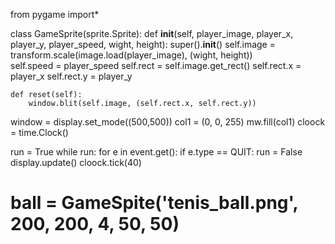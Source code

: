 from pygame import*


class GameSprite(sprite.Sprite): 
    def __init__(self, player_image, player_x, player_y, player_speed, wight, height):
        super().__init__()
        self.image = transform.scale(image.load(player_image), (wight, height))  
        self.speed = player_speed
        self.rect = self.image.get_rect()
        self.rect.x = player_x
        self.rect.y = player_y

    def reset(self):
        window.blit(self.image, (self.rect.x, self.rect.y))

window = display.set_mode((500,500)) 
col1 = (0, 0, 255)
mw.fill(col1)
cloock = time.Clock()

run = True
while run:
    for e in event.get():
        if e.type == QUIT:
            run = False
    display.update()
    cloock.tick(40)

# ball = GameSpite('tenis_ball.png', 200, 200, 4, 50, 50)
